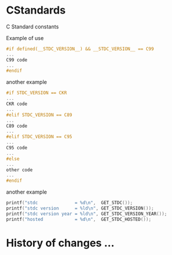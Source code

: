 # CStandards
C Standard constants

Example of use

```c
#if defined(__STDC_VERSION__) && __STDC_VERSION__ == C99
...
C99 code
...
#endif
```

another example

```c
#if STDC_VERSION == CKR
...
CKR code
...
#elif STDC_VERSION == C89
...
C89 code
...
#elif STDC_VERSION == C95
...
C95 code
...
#else
...
other code
...
#endif
```

another example

```c
printf("stdc              = %d\n",  GET_STDC());
printf("stdc version      = %ld\n", GET_STDC_VERSION());
printf("stdc version year = %ld\n", GET_STDC_VERSION_YEAR());
printf("hosted            = %d\n",  GET_STDC_HOSTED());
```


# History of changes ...
